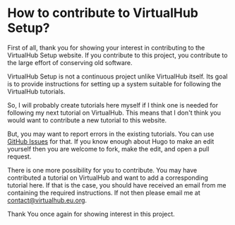# How to contribute to VirtualHub Setup?

First of all, thank you for showing your interest in contributing
to the VirtualHub Setup website. If you contribute to this
project, you contribute to the large effort of conserving old
software.

VirtualHub Setup is not a continuous project unlike VirtualHub
itself. Its goal is to provide instructions for setting up a
system suitable for following the VirtualHub tutorials.

So, I will probably create tutorials here myself if I think one
is needed for following my next tutorial on VirtualHub. This
means that I don't think you would want to contribute a new
tutorial to this website.

But, you may want to report errors in the existing tutorials.
You can use [GitHub Issues](https://github.com/InstallerLegacy/setup.virtualhub.eu.org/issues)
for that. If you know enough about Hugo to make an edit yourself
then you are welcome to fork, make the edit, and open a pull
request.

There is one more possibility for you to contribute. You may have
contributed a tutorial on VirtualHub and want to add a
corresponding tutorial here. If that is the case, you should have
received an email from me containing the required instructions.
If not then please email me at [contact@virtualhub.eu.org](mailto:contact@virtualhub.eu.org).

Thank You once again for showing interest in this project.

